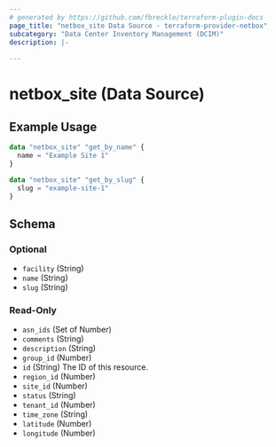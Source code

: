 ```yaml
---
# generated by https://github.com/fbreckle/terraform-plugin-docs
page_title: "netbox_site Data Source - terraform-provider-netbox"
subcategory: "Data Center Inventory Management (DCIM)"
description: |-
  
---
```


# netbox_site (Data Source)



## Example Usage

```terraform
data "netbox_site" "get_by_name" {
  name = "Example Site 1"
}

data "netbox_site" "get_by_slug" {
  slug = "example-site-1"
}
```

<!-- schema generated by tfplugindocs -->
## Schema

### Optional

- `facility` (String)
- `name` (String)
- `slug` (String)

### Read-Only

- `asn_ids` (Set of Number)
- `comments` (String)
- `description` (String)
- `group_id` (Number)
- `id` (String) The ID of this resource.
- `region_id` (Number)
- `site_id` (Number)
- `status` (String)
- `tenant_id` (Number)
- `time_zone` (String)
- `latitude` (Number)
- `longitude` (Number)


